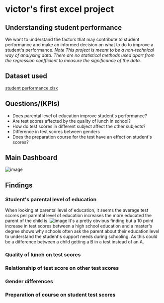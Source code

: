 # victor's first excel project
## Understanding student performance
We want to understand the factors that may contribute to student performance and make an informed decision on what to do to improve a student's performance.
*Note*
*This project is meant to be a non-technical way of analysing data. There are no statistical methods used apart from the regression coefficient to measure the significance of the data.*

## Dataset used
[student performance.xlsx](https://github.com/votene22/victor-s_portfolio/blob/main/student%20performance.xlsx)

## Questions/(KPIs)
- Does parental level of education improve student's performance?
- Are test scores affected by the quality of lunch in school?
- How do test scores in different subject affect the other subjects?
- Difference in test scores between genders
- Does the preparation course for the test have an effect on student's scores?

## Main Dashboard
![image](https://github.com/user-attachments/assets/545f7fd5-e598-48b3-ad9a-39a17b395fda)

## Findings
### Student's parental level of education
When looking at parental level of education, it seems the average test scores per parental level of education increases the more educated the parent of the child is.
![image](https://github.com/user-attachments/assets/39d5b274-6d86-4568-a53a-959782024585)
It's a pretty obvious finding but a 10 point increase in test scores between a high school education and a master's degree shows why schools often ask the parent about their education level to understand the student's support needs during schooling. As this could be a difference between a child getting a B in a test instead of an A.

### Quality of lunch on test scores

### Relationship of test score on other test scores

### Gender differences

### Preparation of course on student test scores


